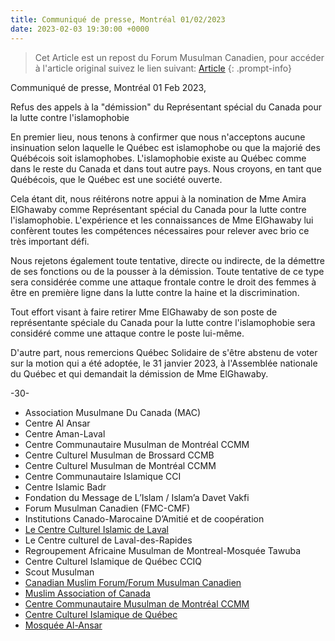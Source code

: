 ```yaml
---
title: Communiqué de presse, Montréal 01/02/2023
date: 2023-02-03 19:30:00 +0000
---
```

> Cet Article est un repost du Forum Musulman Canadien, pour accéder à l'article original suivez le lien suivant: [Article]( https://m.facebook.com/story.php?story_fbid=pfbid02z7ytKASqh5hY1yHnXVn6YF97V1kh7tY4rVHmRoJvv6XfN6LrY4t8aQUK4GsGk9LLl&id=100064814256169&mibextid=unz460)
{: .prompt-info}

Communiqué de presse, Montréal 01 Feb 2023,

Refus des appels à la "démission" du Représentant spécial du Canada pour la lutte  contre l'islamophobie

En premier lieu, nous tenons à confirmer que nous n'acceptons aucune insinuation selon laquelle le Québec est islamophobe ou que la majorié des Québécois soit islamophobes. L'islamophobie existe au Québec comme dans le reste du Canada et dans tout autre pays. Nous croyons, en tant que Québécois, que le Québec est une société ouverte.

Cela étant dit, nous réitérons notre appui à la nomination de Mme Amira ElGhawaby comme Représentant spécial du Canada pour la lutte contre l'islamophobie. L'expérience et les connaissances de Mme ElGhawaby lui confèrent toutes les compétences nécessaires pour relever avec brio ce très important défi. 
 
Nous rejetons également toute tentative, directe ou indirecte, de la démettre de ses fonctions ou de la pousser à la démission. Toute tentative de ce type sera considérée comme une attaque frontale contre le droit des femmes à être en première ligne dans la lutte contre la haine et la discrimination. 

Tout effort visant à faire retirer Mme ElGhawaby de son poste de représentante spéciale du Canada pour la lutte contre l'islamophobie sera considéré comme une attaque contre le poste lui-même. 

D'autre part, nous remercions Québec Solidaire de s'être abstenu de voter sur la motion qui a été adoptée, le 31 janvier 2023, à l'Assemblée nationale du Québec et qui demandait la démission de Mme ElGhawaby.

-30-
- Association Musulmane Du Canada (MAC)
- Centre Al Ansar
- Centre Aman-Laval
- Centre Communautaire Musulman de Montréal CCMM 
- Centre Culturel Musulman de Brossard CCMB
- Centre Culturel Musulman de Montréal CCMM 
- Centre Communautaire Islamique CCI
- Centre Islamic Badr
- Fondation du Message de L’Islam / Islam’a Davet Vakfi 
- Forum Musulman Canadien (FMC-CMF)
- Institutions Canado-Marocaine D’Amitié et de coopération
- [Le Centre Culturel Islamic de Laval](https://ccil-kbw.com)
- Le Centre culturel de Laval-des-Rapides
- Regroupement Africaine Musulman de Montreal-Mosquée Tawuba 
- Centre Culturel Islamique de Québec CCIQ
- Scout Musulman
- [Canadian Muslim Forum/Forum Musulman Canadien](https://m.facebook.com/FMCCMF)
- [Muslim Association of Canada](https://m.facebook.com/MACNational)
- [Centre Communautaire Musulman de Montréal CCMM](https://m.facebook.com/ccmmontrealface)
- [Centre Culturel Islamique de Québec](https://m.facebook.com/CentreCulturelIslamiqueDeQuebec)
- [Mosquée Al-Ansar](https://m.facebook.com/MosqueeAlAnsar)

